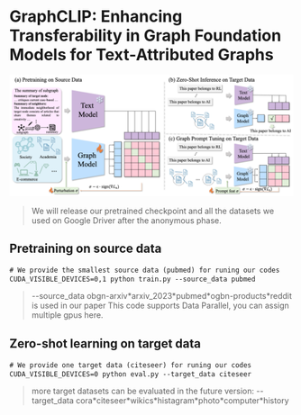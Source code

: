 # GraphCLIP: Enhancing Transferability in Graph Foundation Models for Text-Attributed Graphs
![](assets/graphclip.png)

> We will release our pretrained checkpoint and all the datasets we used  on Google Driver after the anonymous phase.

## Pretraining on source data
```
# We provide the smallest source data (pubmed) for runing our codes
CUDA_VISIBLE_DEVICES=0,1 python train.py --source_data pubmed
```

> --source_data obgn-arxiv\*arxiv\_2023\*pubmed\*ogbn-products\*reddit is used in our paper
> This code supports Data Parallel, you can assign multiple gpus here.
## Zero-shot learning on target data
```
# We provide one target data (citeseer) for runing our codes
CUDA_VISIBLE_DEVICES=0 python eval.py --target_data citeseer
```

> more target datasets can be evaluated in the future version: --target_data cora\*citeseer\*wikics\*histagram\*photo\*computer\*history
